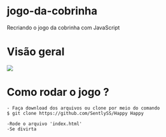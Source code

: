 # jogo-da-cobrinha
Recriando o jogo da cobrinha com JavaScript

# Visão geral
![](https://media.giphy.com/media/a3CmKcu2vll6uOfXvu/giphy.gif)

# Como rodar o jogo ?
```
- Faça download dos arquivos ou clone por meio do comando
$ git clone https://github.com/SentlySS/Happy Happy

-Rode o arquivo 'index.html'
-Se divirta
```